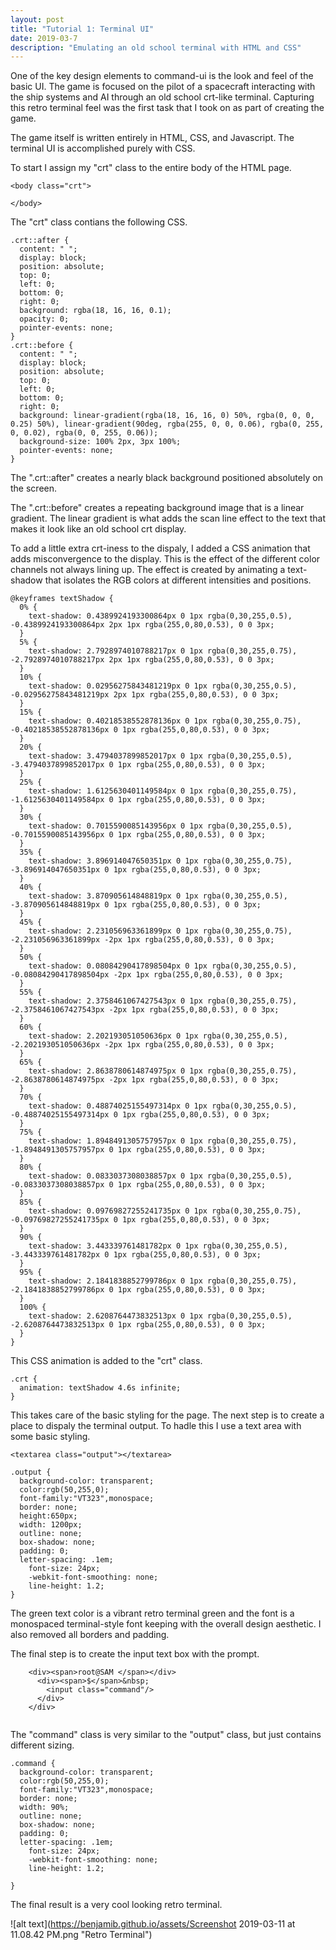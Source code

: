 ```yaml
---
layout: post
title: "Tutorial 1: Terminal UI"
date: 2019-03-7
description: "Emulating an old school terminal with HTML and CSS"
---
```


One of the key design elements to command-ui is the look and feel of the basic UI. The game is focused on the pilot of a spacecraft interacting with the ship systems and AI through an old school crt-like terminal. Capturing this
retro terminal feel was the first task that I took on as part of creating the game.

The game itself is written entirely in HTML, CSS, and Javascript. The terminal UI is accomplished purely with CSS.

To start I assign my "crt" class to the entire body of the HTML page.

```
<body class="crt">
  
</body>
```
The "crt" class contians the following CSS.

```
.crt::after {
  content: " ";
  display: block;
  position: absolute;
  top: 0;
  left: 0;
  bottom: 0;
  right: 0;
  background: rgba(18, 16, 16, 0.1);
  opacity: 0;
  pointer-events: none;
}
.crt::before {
  content: " ";
  display: block;
  position: absolute;
  top: 0;
  left: 0;
  bottom: 0;
  right: 0;
  background: linear-gradient(rgba(18, 16, 16, 0) 50%, rgba(0, 0, 0, 0.25) 50%), linear-gradient(90deg, rgba(255, 0, 0, 0.06), rgba(0, 255, 0, 0.02), rgba(0, 0, 255, 0.06));
  background-size: 100% 2px, 3px 100%;
  pointer-events: none;
}
```

The ".crt::after" creates a nearly black background positioned absolutely on the screen.

The ".crt::before" creates a repeating background image that is a linear gradient. The linear gradient is what adds the scan line effect to the text that makes it look like an old school crt display.

To add a little extra crt-iness to the dispaly, I added a CSS animation that adds misconvergence to the display. This is the effect of the different color channels not always lining up.
The effect is created by animating a text-shadow that isolates the RGB colors at different intensities and positions.

```
@keyframes textShadow {
  0% {
    text-shadow: 0.4389924193300864px 0 1px rgba(0,30,255,0.5), -0.4389924193300864px 2px 1px rgba(255,0,80,0.53), 0 0 3px;
  }
  5% {
    text-shadow: 2.7928974010788217px 0 1px rgba(0,30,255,0.75), -2.7928974010788217px 2px 1px rgba(255,0,80,0.53), 0 0 3px;
  }
  10% {
    text-shadow: 0.02956275843481219px 0 1px rgba(0,30,255,0.5), -0.02956275843481219px 2px 1px rgba(255,0,80,0.53), 0 0 3px;
  }
  15% {
    text-shadow: 0.40218538552878136px 0 1px rgba(0,30,255,0.75), -0.40218538552878136px 0 1px rgba(255,0,80,0.53), 0 0 3px;
  }
  20% {
    text-shadow: 3.4794037899852017px 0 1px rgba(0,30,255,0.5), -3.4794037899852017px 0 1px rgba(255,0,80,0.53), 0 0 3px;
  }
  25% {
    text-shadow: 1.6125630401149584px 0 1px rgba(0,30,255,0.75), -1.6125630401149584px 0 1px rgba(255,0,80,0.53), 0 0 3px;
  }
  30% {
    text-shadow: 0.7015590085143956px 0 1px rgba(0,30,255,0.5), -0.7015590085143956px 0 1px rgba(255,0,80,0.53), 0 0 3px;
  }
  35% {
    text-shadow: 3.896914047650351px 0 1px rgba(0,30,255,0.75), -3.896914047650351px 0 1px rgba(255,0,80,0.53), 0 0 3px;
  }
  40% {
    text-shadow: 3.870905614848819px 0 1px rgba(0,30,255,0.5), -3.870905614848819px 0 1px rgba(255,0,80,0.53), 0 0 3px;
  }
  45% {
    text-shadow: 2.231056963361899px 0 1px rgba(0,30,255,0.75), -2.231056963361899px -2px 1px rgba(255,0,80,0.53), 0 0 3px;
  }
  50% {
    text-shadow: 0.08084290417898504px 0 1px rgba(0,30,255,0.5), -0.08084290417898504px -2px 1px rgba(255,0,80,0.53), 0 0 3px;
  }
  55% {
    text-shadow: 2.3758461067427543px 0 1px rgba(0,30,255,0.75), -2.3758461067427543px -2px 1px rgba(255,0,80,0.53), 0 0 3px;
  }
  60% {
    text-shadow: 2.202193051050636px 0 1px rgba(0,30,255,0.5), -2.202193051050636px -2px 1px rgba(255,0,80,0.53), 0 0 3px;
  }
  65% {
    text-shadow: 2.8638780614874975px 0 1px rgba(0,30,255,0.75), -2.8638780614874975px -2px 1px rgba(255,0,80,0.53), 0 0 3px;
  }
  70% {
    text-shadow: 0.48874025155497314px 0 1px rgba(0,30,255,0.5), -0.48874025155497314px 0 1px rgba(255,0,80,0.53), 0 0 3px;
  }
  75% {
    text-shadow: 1.8948491305757957px 0 1px rgba(0,30,255,0.75), -1.8948491305757957px 0 1px rgba(255,0,80,0.53), 0 0 3px;
  }
  80% {
    text-shadow: 0.0833037308038857px 0 1px rgba(0,30,255,0.5), -0.0833037308038857px 0 1px rgba(255,0,80,0.53), 0 0 3px;
  }
  85% {
    text-shadow: 0.09769827255241735px 0 1px rgba(0,30,255,0.75), -0.09769827255241735px 0 1px rgba(255,0,80,0.53), 0 0 3px;
  }
  90% {
    text-shadow: 3.443339761481782px 0 1px rgba(0,30,255,0.5), -3.443339761481782px 0 1px rgba(255,0,80,0.53), 0 0 3px;
  }
  95% {
    text-shadow: 2.1841838852799786px 0 1px rgba(0,30,255,0.75), -2.1841838852799786px 0 1px rgba(255,0,80,0.53), 0 0 3px;
  }
  100% {
    text-shadow: 2.6208764473832513px 0 1px rgba(0,30,255,0.5), -2.6208764473832513px 0 1px rgba(255,0,80,0.53), 0 0 3px;
  }
}
```

This CSS animation is added to the "crt" class.

```
.crt {
  animation: textShadow 4.6s infinite;
}
```

This takes care of the basic styling for the page. The next step is to create a place to dispaly the terminal output. To hadle this I use a text area with some basic styling.

```
<textarea class="output"></textarea>

.output {
  background-color: transparent;
  color:rgb(50,255,0);
  font-family:"VT323",monospace;
  border: none;
  height:650px;
  width: 1200px;
  outline: none;
  box-shadow: none;
  padding: 0;
  letter-spacing: .1em;
    font-size: 24px;
    -webkit-font-smoothing: none;
    line-height: 1.2;
}
```

The green text color is a vibrant retro terminal green and the font is a monospaced terminal-style font keeping with the overall design aesthetic. I also removed all borders and padding.

The final step is to create the input text box with the prompt.

```
    <div><span>root@SAM </span></div>
      <div><span>$</span>&nbsp;
        <input class="command"/>
      </div>
    </div>
    
```

The "command" class is very similar to the "output" class, but just contains different sizing.

```
.command {
  background-color: transparent;
  color:rgb(50,255,0);
  font-family:"VT323",monospace;
  border: none;
  width: 90%;
  outline: none;
  box-shadow: none;
  padding: 0;
  letter-spacing: .1em;
    font-size: 24px;
    -webkit-font-smoothing: none;
    line-height: 1.2;
  
}
```

The final result is a very cool looking retro terminal.

![alt text](https://benjamib.github.io/assets/Screenshot 2019-03-11 at 11.08.42 PM.png "Retro Terminal")